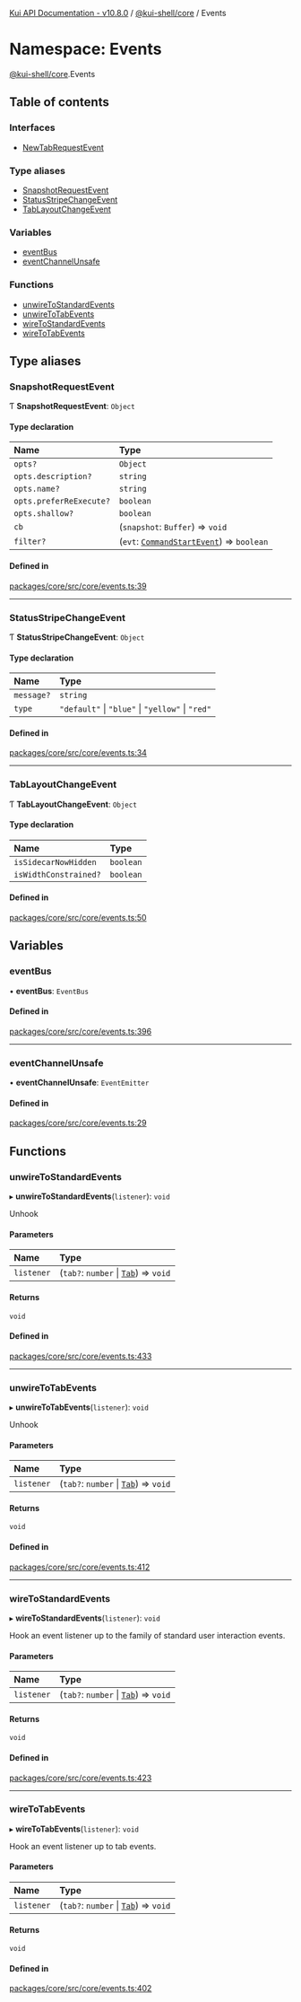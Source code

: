 [Kui API Documentation - v10.8.0](../README.md) / [@kui-shell/core](kui_shell_core.md) / Events

# Namespace: Events

[@kui-shell/core](kui_shell_core.md).Events

## Table of contents

### Interfaces

- [NewTabRequestEvent](../interfaces/kui_shell_core.Events.NewTabRequestEvent.md)

### Type aliases

- [SnapshotRequestEvent](kui_shell_core.Events.md#snapshotrequestevent)
- [StatusStripeChangeEvent](kui_shell_core.Events.md#statusstripechangeevent)
- [TabLayoutChangeEvent](kui_shell_core.Events.md#tablayoutchangeevent)

### Variables

- [eventBus](kui_shell_core.Events.md#eventbus)
- [eventChannelUnsafe](kui_shell_core.Events.md#eventchannelunsafe)

### Functions

- [unwireToStandardEvents](kui_shell_core.Events.md#unwiretostandardevents)
- [unwireToTabEvents](kui_shell_core.Events.md#unwiretotabevents)
- [wireToStandardEvents](kui_shell_core.Events.md#wiretostandardevents)
- [wireToTabEvents](kui_shell_core.Events.md#wiretotabevents)

## Type aliases

### SnapshotRequestEvent

Ƭ **SnapshotRequestEvent**: `Object`

#### Type declaration

| Name                    | Type                                                                                           |
| :---------------------- | :--------------------------------------------------------------------------------------------- |
| `opts?`                 | `Object`                                                                                       |
| `opts.description?`     | `string`                                                                                       |
| `opts.name?`            | `string`                                                                                       |
| `opts.preferReExecute?` | `boolean`                                                                                      |
| `opts.shallow?`         | `boolean`                                                                                      |
| `cb`                    | (`snapshot`: `Buffer`) => `void`                                                               |
| `filter?`               | (`evt`: [`CommandStartEvent`](../interfaces/kui_shell_core.CommandStartEvent.md)) => `boolean` |

#### Defined in

[packages/core/src/core/events.ts:39](https://github.com/kubernetes-sigs/kui/blob/kui/packages/core/src/core/events.ts#L39)

---

### StatusStripeChangeEvent

Ƭ **StatusStripeChangeEvent**: `Object`

#### Type declaration

| Name       | Type                                             |
| :--------- | :----------------------------------------------- |
| `message?` | `string`                                         |
| `type`     | `"default"` \| `"blue"` \| `"yellow"` \| `"red"` |

#### Defined in

[packages/core/src/core/events.ts:34](https://github.com/kubernetes-sigs/kui/blob/kui/packages/core/src/core/events.ts#L34)

---

### TabLayoutChangeEvent

Ƭ **TabLayoutChangeEvent**: `Object`

#### Type declaration

| Name                  | Type      |
| :-------------------- | :-------- |
| `isSidecarNowHidden`  | `boolean` |
| `isWidthConstrained?` | `boolean` |

#### Defined in

[packages/core/src/core/events.ts:50](https://github.com/kubernetes-sigs/kui/blob/kui/packages/core/src/core/events.ts#L50)

## Variables

### eventBus

• **eventBus**: `EventBus`

#### Defined in

[packages/core/src/core/events.ts:396](https://github.com/kubernetes-sigs/kui/blob/kui/packages/core/src/core/events.ts#L396)

---

### eventChannelUnsafe

• **eventChannelUnsafe**: `EventEmitter`

#### Defined in

[packages/core/src/core/events.ts:29](https://github.com/kubernetes-sigs/kui/blob/kui/packages/core/src/core/events.ts#L29)

## Functions

### unwireToStandardEvents

▸ **unwireToStandardEvents**(`listener`): `void`

Unhook

#### Parameters

| Name       | Type                                                                         |
| :--------- | :--------------------------------------------------------------------------- |
| `listener` | (`tab?`: `number` \| [`Tab`](../interfaces/kui_shell_core.Tab.md)) => `void` |

#### Returns

`void`

#### Defined in

[packages/core/src/core/events.ts:433](https://github.com/kubernetes-sigs/kui/blob/kui/packages/core/src/core/events.ts#L433)

---

### unwireToTabEvents

▸ **unwireToTabEvents**(`listener`): `void`

Unhook

#### Parameters

| Name       | Type                                                                         |
| :--------- | :--------------------------------------------------------------------------- |
| `listener` | (`tab?`: `number` \| [`Tab`](../interfaces/kui_shell_core.Tab.md)) => `void` |

#### Returns

`void`

#### Defined in

[packages/core/src/core/events.ts:412](https://github.com/kubernetes-sigs/kui/blob/kui/packages/core/src/core/events.ts#L412)

---

### wireToStandardEvents

▸ **wireToStandardEvents**(`listener`): `void`

Hook an event listener up to the family of standard user
interaction events.

#### Parameters

| Name       | Type                                                                         |
| :--------- | :--------------------------------------------------------------------------- |
| `listener` | (`tab?`: `number` \| [`Tab`](../interfaces/kui_shell_core.Tab.md)) => `void` |

#### Returns

`void`

#### Defined in

[packages/core/src/core/events.ts:423](https://github.com/kubernetes-sigs/kui/blob/kui/packages/core/src/core/events.ts#L423)

---

### wireToTabEvents

▸ **wireToTabEvents**(`listener`): `void`

Hook an event listener up to tab events.

#### Parameters

| Name       | Type                                                                         |
| :--------- | :--------------------------------------------------------------------------- |
| `listener` | (`tab?`: `number` \| [`Tab`](../interfaces/kui_shell_core.Tab.md)) => `void` |

#### Returns

`void`

#### Defined in

[packages/core/src/core/events.ts:402](https://github.com/kubernetes-sigs/kui/blob/kui/packages/core/src/core/events.ts#L402)
